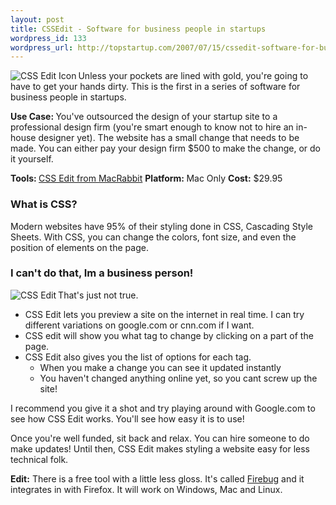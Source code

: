 ```yaml
--- 
layout: post
title: CSSEdit - Software for business people in startups
wordpress_id: 133
wordpress_url: http://topstartup.com/2007/07/15/cssedit-software-for-business-people-in-startups/
---
```

<img src="http://topstartup.com/wp-content/uploads/2007/07/css-edit-icon.thumbnail.png" title="CSS Edit Icon" alt="CSS Edit Icon" align="left" />Unless your pockets are lined with gold, you're going to have to get your hands dirty. This is the first in a series of software for business people in startups.

<strong>Use Case:  </strong>You've outsourced the design of your startup site to a professional design firm (you're smart enough to know not to hire an in-house designer yet). The website has a small change that needs to be made. You can either pay your design firm $500 to make the change, or do it yourself. <!--more-->

<strong>Tools:  </strong><a href="http://www.macrabbit.com/cssedit/">CSS Edit from MacRabbit</a>
<strong>Platform: </strong>Mac Only
<strong>Cost:</strong> $29.95
<h3>What is CSS?</h3>
Modern websites have 95% of their styling done in CSS, Cascading Style Sheets. With CSS, you can change the colors, font size, and even the position of elements on the page.
<h3>I can't do that, Im a business person!</h3>
<a href="http://topstartup.com/2007/07/15/cssedit-software-for-business-people-in-startups/css-edit/" rel="attachment wp-att-135" title="CSS Edit"><img src="http://topstartup.com/wp-content/uploads/2007/07/css-edit.thumbnail.jpg" title="CSS Edit" alt="CSS Edit" align="left" /></a>That's just not true.
<ul>
	<li> CSS Edit lets you preview a site on the internet in real time. I can try different variations on google.com or cnn.com if I want.</li>
	<li>CSS edit will show you what tag to change by clicking on a part of the page.</li>
	<li>CSS Edit also gives you the list of options for each tag.
<ul>
	<li>When you make a change you can see it updated instantly</li>
	<li>You haven't changed anything online yet, so you cant screw up the site!</li>
</ul>
</li>
</ul>
I recommend you give it a shot and try playing around with Google.com to see how CSS Edit works. You'll see how easy it is to use!

Once you're well funded, sit back and relax. You can hire someone to do make updates! Until then, CSS Edit makes styling a website easy for less technical folk.

<strong>Edit:</strong> There is a free tool with a little less gloss. It's called <a href="http://www.getfirebug.com/">Firebug</a> and it integrates in with Firefox. It will work on Windows, Mac and Linux.
